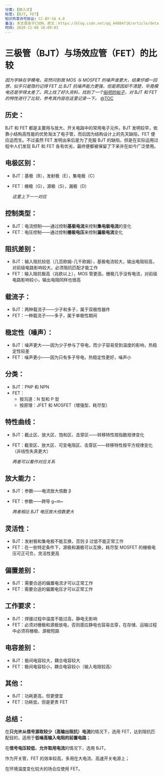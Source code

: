 ```yaml
---
分类: [嵌入式]
标签: [BJT, FET]
知识共享许可协议: CC-BY-SA 4.0
备注: 本文首发于CSDN，原文：https://blog.csdn.net/qq_44884716/article/details/109560633
时间: 2020-11-08 16:09:03
---
```


# 三极管（BJT）与场效应管（FET）的比较

_因为学妹在学模电，突然问到我 MOS 与 MOSFET 的噪声谁更大，结果仔细一回想，似乎只是隐约记得 FET 比 BJT 抗噪声能力更强，但是原因却不清楚，毕竟模电还是学得太差了。网上找了好久资料，找到了一个[贴吧的帖子](https://tieba.baidu.com/p/5724525449?red_tag=2628389228)，对 BJT 和 FET 的特性进行了比较，参考其内容在这里记录一下。_
@[TOC](大纲)

## 历史：

BJT 和 FET 都是主要用与放大、开关电路中的常用电子元件。BJT 发明较早，依靠小结构高性能的优势淘汰了电子管，而后因为结构设计上的先天缺陷，FET 便应运而生。不过虽然 FET 发明出来后是为了克服 BJT 的缺陷，但是在实际运用过程中人们发现 BJT 和 FET 各有优劣，最终便都被保留了下来并在如今广泛使用。

## 电极区别：

- BJT：基极（B），发射极（E），集电极（C）

- FET：栅极（G），源极（S），漏极（D）

  _这里上下一一对应_

## 控制类型：

- BJT：电流控制——通过控制**基极电流**来控制**集电极电流**的变化
- FET：电压控制——通过控制**栅极电压**来控制**漏极电流**变化

## 阻抗差别：

- BJT：输入阻抗较低（几百欧姆-几千欧姆），基极电流较大，输出电阻较高，对前级电路影响较大，必须阻抗匹配才能工作
- FET：输入阻抗极高（兆欧以上），MOS 管更高，栅极几乎没有电流，对前级电路影响较小，输出电阻同样也很高

## 载流子：

- BJT：两种载流子——少子和多子，属于双极性器件
- FET：一种载流子——多子，属于单极性期间

## 稳定性（噪声）：

- BJT：噪声更大——因为少子参与了导电，而少子容易受到温度的影响，热稳定性较差
- FET：噪声更小——因为只有多子导电，热稳定性更好，噪声小

## 分类：

- BJT：PNP 和 NPN
- FET：
  - 按沟道：N 型和 P 型
  - 按原理：JFET 和 MOSFET（增强型、耗尽型）

## 特性曲线：

- BJT：截止区、放大区、饱和区、击穿区——转移特性按指数规律变化

- FET：截至区、放大区、可变电阻区、击穿区——转移特性按平方规律变化（非线性失真更大）

  _两者可以看作对应关系_

## 放大能力：

- BJT：参数——电流放大倍数 β

- FET：参数——跨导 g~m~

  _两者相比 BJT 电压放大倍数更大_

## 灵活性：

- BJT：发射极和集电极不能互换，否则 β 过低不能正常工作
- FET：在一些特定条件下，源极和漏极可以互换，耗尽型 MOSFET 的栅极电压可正可负，灵活性更高

## 偏置差别：

- BJT：需要合适的偏置电流才可以正常工作
- FET：需要合适的偏置电压才可以正常工作

## 工作要求：

- BJT：焊接过程中温度不能过高，静电无影响
- FET：必须对栅极和源极放电，否则感应静电也容易击穿，在存储、运输过程中必须将栅极、源极短路

## 电容差别：

- BJT：极间电容较大，耦合电容较大
- FET：极间电容较小，耦合电容较小（输入电阻较高）

## 其他：

- BJT：功耗更高，但更便宜
- FET：功耗低，但是更贵 FET

## 总结：

在**只允许从信号源取较少（高输出阻抗）电流**的情况下，选用 FET，达到阻抗匹配目的，适用于**低噪高输入电阻的前置电路**；

在**信号电压较低**，**允许取用电流**的情况下，选用 BJT。

作为开关管，FET 的效率较高，多用在大电流、高速开关电源上；

在环境温度变化较大的场合应使用 FET。
